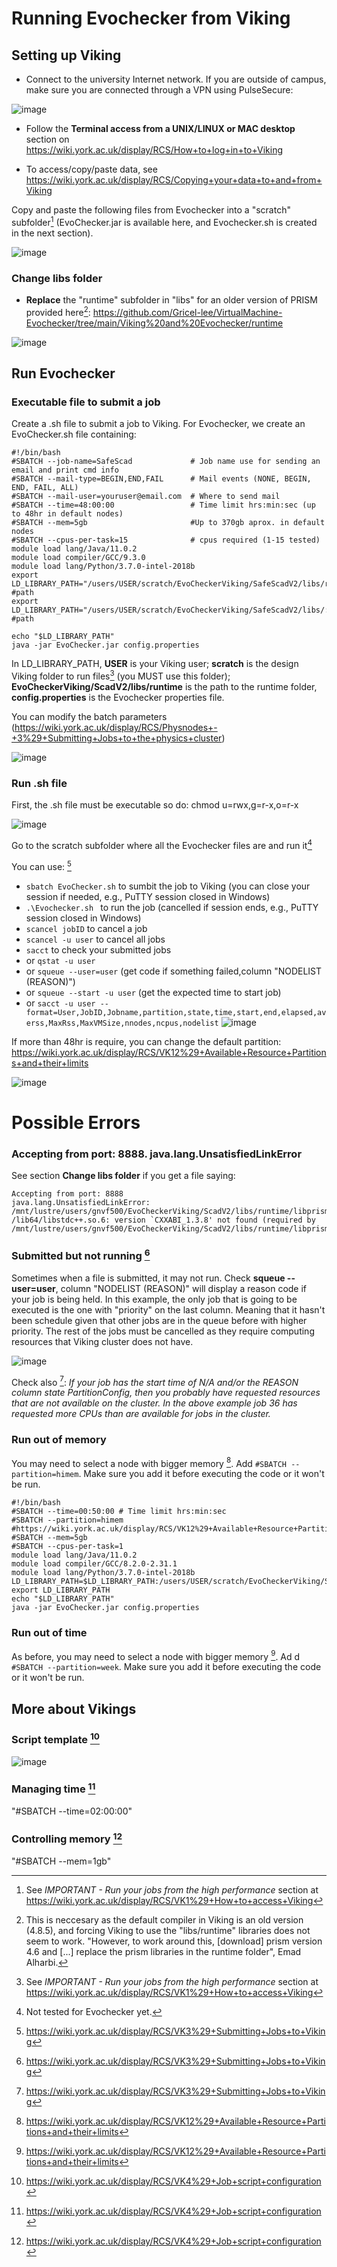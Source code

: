 # Running Evochecker from Viking

## Setting up Viking

- Connect to the university Internet network. If you are outside of campus, make sure you are connected through a VPN using PulseSecure:

![image](https://user-images.githubusercontent.com/63869574/143794614-5e85dbfa-6508-4c03-abf8-943abbdada8f.png)

- Follow the **Terminal access from a UNIX/LINUX or MAC desktop** section on https://wiki.york.ac.uk/display/RCS/How+to+log+in+to+Viking 

- To access/copy/paste data, see https://wiki.york.ac.uk/display/RCS/Copying+your+data+to+and+from+Viking 

Copy and paste the following files from Evochecker into a "scratch" subfolder[^1] (EvoChecker.jar is available here, and Evochecker.sh is created in the next section).

![image](https://user-images.githubusercontent.com/63869574/143893682-c9c60585-631c-458e-a8e8-7f3c72be841d.png)

### Change libs folder

- **Replace** the "runtime" subfolder in "libs" for an older version of PRISM provided here[^2]: https://github.com/Gricel-lee/VirtualMachine-Evochecker/tree/main/Viking%20and%20Evochecker/runtime

![image](https://user-images.githubusercontent.com/63869574/143893629-22d0e0fc-6248-4e3d-bf0f-2a6f2c6fc4a0.png)


## Run Evochecker
### Executable file to submit a job
Create a .sh file to submit a job to Viking. 
For Evochecker, we create an EvoChecker.sh file containing:

```
#!/bin/bash
#SBATCH --job-name=SafeScad             # Job name use for sending an email and print cmd info
#SBATCH --mail-type=BEGIN,END,FAIL      # Mail events (NONE, BEGIN, END, FAIL, ALL)
#SBATCH --mail-user=youruser@email.com  # Where to send mail
#SBATCH --time=48:00:00                 # Time limit hrs:min:sec (up to 48hr in default nodes)
#SBATCH --mem=5gb                       #Up to 370gb aprox. in default nodes
#SBATCH --cpus-per-task=15              # cpus required (1-15 tested)
module load lang/Java/11.0.2
module load compiler/GCC/9.3.0
module load lang/Python/3.7.0-intel-2018b
export LD_LIBRARY_PATH="/users/USER/scratch/EvoCheckerViking/SafeScadV2/libs/runtime/:$LD_LIBRARY_PATH" #path
export LD_LIBRARY_PATH="/users/USER/scratch/EvoCheckerViking/SafeScadV2/libs/:$LD_LIBRARY_PATH"         #path

echo "$LD_LIBRARY_PATH"
java -jar EvoChecker.jar config.properties
```

In LD_LIBRARY_PATH, **USER** is your Viking user; **scratch** is the design Viking folder to run files[^1] (you MUST use this folder); **EvoCheckerViking/ScadV2/libs/runtime** is the path to the runtime folder, **config.properties** is the Evochecker properties file. 

You can modify the batch parameters (https://wiki.york.ac.uk/display/RCS/Physnodes+-+3%29+Submitting+Jobs+to+the+physics+cluster)

![image](https://user-images.githubusercontent.com/63869574/155792200-b1a3b7ab-8698-432c-be37-7d53a6c40129.png)



### Run .sh file

First, the .sh file must be executable so do: chmod u=rwx,g=r-x,o=r-x 

![image](https://user-images.githubusercontent.com/63869574/143779349-bcbdcc6f-2159-467e-bbf7-799542f215e2.png)

Go to the scratch subfolder where all the Evochecker files are and run it[^3]

You can use: [^5]
 - ```sbatch EvoChecker.sh``` to sumbit the job to Viking (you can close your session if needed, e.g., PuTTY session closed in Windows)
 - ```.\Evochecker.sh ``` to run the job (cancelled if session ends, e.g., PuTTY session closed in Windows)
 - ```scancel jobID``` to cancel a job 
 - ```scancel -u user``` to cancel all jobs
 - ```sacct``` to check your submitted jobs
 - or ```qstat -u user```
 - or ```squeue --user=user``` (get code if something failed,column "NODELIST (REASON)")
 - or ```squeue --start -u user``` (get the expected time to start job)
 - or ```sacct -u user --format=User,JobID,Jobname,partition,state,time,start,end,elapsed,averss,MaxRss,MaxVMSize,nnodes,ncpus,nodelist```
![image](https://user-images.githubusercontent.com/63869574/155799924-657672e7-5e3e-4526-bf05-4fdf6d8bb5d0.png)

If more than 48hr is require, you can change the default partition: https://wiki.york.ac.uk/display/RCS/VK12%29+Available+Resource+Partitions+and+their+limits

![image](https://user-images.githubusercontent.com/63869574/156606835-cf3fe128-7717-4ab4-9de8-e798cbca9c58.png)



# Possible Errors

### Accepting from port: 8888. java.lang.UnsatisfiedLinkError

See section **Change libs folder** if you get a file saying:
```
Accepting from port: 8888
java.lang.UnsatisfiedLinkError: /mnt/lustre/users/gnvf500/EvoCheckerViking/ScadV2/libs/runtime/libprism.so: /lib64/libstdc++.so.6: version `CXXABI_1.3.8' not found (required by /mnt/lustre/users/gnvf500/EvoCheckerViking/ScadV2/libs/runtime/libprism.so)
```

### Submitted but not running [^5]
Sometimes when a file is submitted, it may not run. Check **squeue --user=user**, column "NODELIST (REASON)"  will display a reason code if your job is being held.
In this example, the only job that is going to be executed is the one with "priority" on the last column. Meaning that it hasn't been schedule given that other jobs are in the queue before with higher priority. The rest of the jobs must be cancelled as they require computing resources that Viking cluster does not have.

![image](https://user-images.githubusercontent.com/63869574/156643316-f4573432-588e-40ad-8c6d-c1e560103580.png)

Check also [^5]:
_If your job has the start time of N/A and/or the REASON column state PartitionConfig, then you probably have requested resources that are not available on the cluster. In the above example job 36 has requested more CPUs than are available for jobs in the cluster._

### Run out of memory
You may need to select a node with bigger memory [^6]. Add ```#SBATCH --partition=himem```.
Make sure you add it before executing the code or it won't be run.

```
#!/bin/bash
#SBATCH --time=00:50:00 # Time limit hrs:min:sec
#SBATCH --partition=himem		#https://wiki.york.ac.uk/display/RCS/VK12%29+Available+Resource+Partitions+and+their+limits
#SBATCH --mem=5gb
#SBATCH --cpus-per-task=1
module load lang/Java/11.0.2
module load compiler/GCC/8.2.0-2.31.1
module load lang/Python/3.7.0-intel-2018b
LD_LIBRARY_PATH=$LD_LIBRARY_PATH:/users/USER/scratch/EvoCheckerViking/ScadV2/libs/runtime
export LD_LIBRARY_PATH
echo "$LD_LIBRARY_PATH"
java -jar EvoChecker.jar config.properties 

```

### Run out of time
As before, you may need to select a node with bigger memory [^6]. Ad
d ```#SBATCH --partition=week```.
Make sure you add it before executing the code or it won't be run.	

## More about Vikings
### Script template [^4]

![image](https://user-images.githubusercontent.com/63869574/148259168-fbf62be9-ab8d-472e-9135-68956205448d.png)

### Managing time [^4]
"#SBATCH --time=02:00:00" 
### Controlling memory [^4]
"#SBATCH --mem=1gb"



[^1]: See _IMPORTANT - Run your jobs from the high performance_ section at https://wiki.york.ac.uk/display/RCS/VK1%29+How+to+access+Viking

[^2]: This is neccesary as the default compiler in Viking is an old version (4.8.5), and forcing Viking to use the "libs/runtime" libraries does not seem to work. "However, to work around this, \[download\] prism version 4.6 and \[...\] replace the prism libraries in the runtime folder", Emad Alharbi. 

[^3]: Not tested for Evochecker yet.

[^4]: https://wiki.york.ac.uk/display/RCS/VK4%29+Job+script+configuration

[^5]: https://wiki.york.ac.uk/display/RCS/VK3%29+Submitting+Jobs+to+Viking

[^6]: https://wiki.york.ac.uk/display/RCS/VK12%29+Available+Resource+Partitions+and+their+limits
